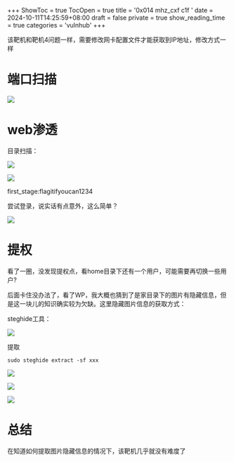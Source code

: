+++
ShowToc = true
TocOpen = true
title = '0x014 mhz_cxf c1f '
date = 2024-10-11T14:25:59+08:00
draft = false
private = true
show_reading_time = true
categories = 'vulnhub'
+++



该靶机和靶机4问题一样，需要修改网卡配置文件才能获取到IP地址，修改方式一样

# 端口扫描

![](/vulnhub_img/WEBRESOURCEf1d943a5f44d6ecd2daedc184efd56b2截图.png)

# web渗透

目录扫描：

![](/vulnhub_img/WEBRESOURCEbe31d832ad093168a0140649fa3c24d6截图.png)

![](/vulnhub_img/WEBRESOURCE7f713e83c70b30fa2d4cfc48a156f137截图.png)

first_stage:flagitifyoucan1234

尝试登录，说实话有点意外，这么简单？

![](/vulnhub_img/WEBRESOURCE8925d14b14e6b644806a65a2207dc24d截图.png)

# 提权

看了一圈，没发现提权点，看home目录下还有一个用户，可能需要再切换一些用户?

后面卡住没办法了，看了WP，我大概也猜到了是家目录下的图片有隐藏信息，但是这一块儿的知识确实较为欠缺。这里隐藏图片信息的获取方式：

steghide工具：

![](/vulnhub_img/WEBRESOURCE2f9fc7625f157171892c98f2ebbd5849截图.png)

提取

```
sudo steghide extract -sf xxx
```

![](/vulnhub_img/WEBRESOURCEcfa5c5c90d855536d043708ab9fd1fd5截图.png)

![](/vulnhub_img/WEBRESOURCE5f767ee1e5e6baa794ece946bdc70adb截图.png)

![](/vulnhub_img/WEBRESOURCE467fab89458d0b4d9092ba6e22cf9150截图.png)

# 总结

在知道如何提取图片隐藏信息的情况下，该靶机几乎就没有难度了